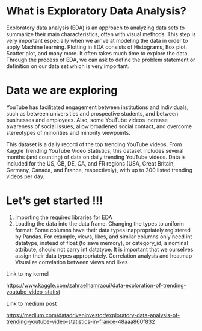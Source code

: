 # What is Exploratory Data Analysis?
Exploratory data analysis (EDA) is an approach to analyzing data sets to summarize their main characteristics, often with visual methods. This step is very important especially when we arrive at modeling the data in order to apply Machine learning. Plotting in EDA consists of Histograms, Box plot, Scatter plot, and many more. It often takes much time to explore the data. Through the process of EDA, we can ask to define the problem statement or definition on our data set which is very important.
# Data we are exploring
YouTube has facilitated engagement between institutions and individuals, such as between universities and prospective students, and between businesses and employees. Also, some YouTube videos increase awareness of social issues, allow broadened social contact, and overcome stereotypes of minorities and minority viewpoints.

This dataset is a daily record of the top trending YouTube videos, From Kaggle Trending YouTube Video Statistics, this dataset includes several months (and counting) of data on daily trending YouTube videos. Data is included for the US, GB, DE, CA, and FR regions (USA, Great Britain, Germany, Canada, and France, respectively), with up to 200 listed trending videos per day.
# Let’s get started !!!
1. Importing the required libraries for EDA
2. Loading the data into the data frame.
Changing the types to uniform format:
Some columns have their data types inappropriately registered by Pandas. For example, views, likes, and similar columns only need int datatype, instead of float (to save memory), or category_id, a nominal attribute, should not carry int datatype.
It is important that we ourselves assign their data types appropriately.
Correlation analysis and heatmap
Visualize correlation between views and likes


Link to my kernel

https://www.kaggle.com/zahraelhamraoui/data-exploration-of-trending-youtube-video-statist

Link to medium post

https://medium.com/datadriveninvestor/exploratory-data-analysis-of-trending-youtube-video-statistics-in-france-48aaa860f832

